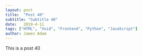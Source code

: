 ```yaml
---
layout: post
title:  "Post 40"
subtitle: "Subtitle 40"
date:   2019-4-11
tags: ["HTML", "Void", "Frontend", "Python", "JavaScript"]
author: James Adam
---
```

This is a post 40
